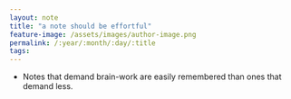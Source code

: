 ```yaml
---
layout: note
title: "a note should be effortful"
feature-image: /assets/images/author-image.png
permalink: /:year/:month/:day/:title
tags:
---
```


- Notes that demand brain-work are easily remembered than ones that demand less.
